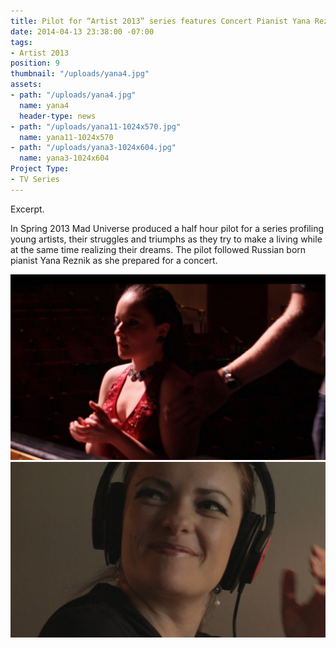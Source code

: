 ```yaml
---
title: Pilot for “Artist 2013” series features Concert Pianist Yana Reznik
date: 2014-04-13 23:38:00 -07:00
tags:
- Artist 2013
position: 9
thumbnail: "/uploads/yana4.jpg"
assets:
- path: "/uploads/yana4.jpg"
  name: yana4
  header-type: news
- path: "/uploads/yana11-1024x570.jpg"
  name: yana11-1024x570
- path: "/uploads/yana3-1024x604.jpg"
  name: yana3-1024x604
Project Type:
- TV Series
---
```


Excerpt.


In Spring 2013 Mad Universe produced a half hour pilot for a series profiling young artists, their struggles and triumphs as they try to make a living while at the same time realizing their dreams. The pilot followed Russian born pianist Yana Reznik as she prepared for a concert.

![yana3-1024x604](/uploads/yana3-1024x604.jpg)
![yana11-1024x570](/uploads/yana11-1024x570.jpg) 
